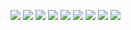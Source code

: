 ![](src/ss/1.png)
![](src/ss/2.png)
![](src/ss/3.png)
![](src/ss/4.png)
![](src/ss/5.png)
![](src/ss/6.png)
![](src/ss/7.png)
![](src/ss/8.png)
![](src/ss/9.png)
